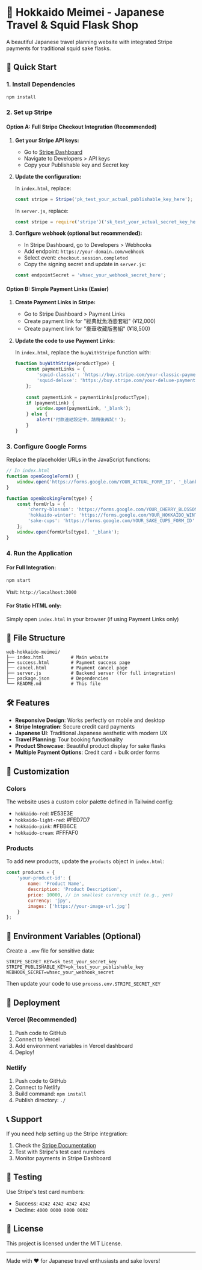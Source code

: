 # 🦑 Hokkaido Meimei - Japanese Travel & Squid Flask Shop

A beautiful Japanese travel planning website with integrated Stripe payments for traditional squid sake flasks.

## 🚀 Quick Start

### 1. Install Dependencies
```bash
npm install
```

### 2. Set up Stripe

#### Option A: Full Stripe Checkout Integration (Recommended)

1. **Get your Stripe API keys:**
   - Go to [Stripe Dashboard](https://dashboard.stripe.com/)
   - Navigate to Developers > API keys
   - Copy your Publishable key and Secret key

2. **Update the configuration:**
   
   In `index.html`, replace:
   ```javascript
   const stripe = Stripe('pk_test_your_actual_publishable_key_here');
   ```
   
   In `server.js`, replace:
   ```javascript
   const stripe = require('stripe')('sk_test_your_actual_secret_key_here');
   ```

3. **Configure webhook (optional but recommended):**
   - In Stripe Dashboard, go to Developers > Webhooks
   - Add endpoint: `https://your-domain.com/webhook`
   - Select event: `checkout.session.completed`
   - Copy the signing secret and update in `server.js`:
   ```javascript
   const endpointSecret = 'whsec_your_webhook_secret_here';
   ```

#### Option B: Simple Payment Links (Easier)

1. **Create Payment Links in Stripe:**
   - Go to Stripe Dashboard > Payment Links
   - Create payment link for "經典魷魚酒壺套組" (¥12,000)
   - Create payment link for "豪華收藏版套組" (¥18,500)

2. **Update the code to use Payment Links:**
   
   In `index.html`, replace the `buyWithStripe` function with:
   ```javascript
   function buyWithStripe(productType) {
       const paymentLinks = {
           'squid-classic': 'https://buy.stripe.com/your-classic-payment-link',
           'squid-deluxe': 'https://buy.stripe.com/your-deluxe-payment-link'
       };
       
       const paymentLink = paymentLinks[productType];
       if (paymentLink) {
           window.open(paymentLink, '_blank');
       } else {
           alert('付款連結設定中，請稍後再試！');
       }
   }
   ```

### 3. Configure Google Forms

Replace the placeholder URLs in the JavaScript functions:

```javascript
// In index.html
function openGoogleForm() {
    window.open('https://forms.google.com/YOUR_ACTUAL_FORM_ID', '_blank');
}

function openBookingForm(type) {
    const formUrls = {
        'cherry-blossom': 'https://forms.google.com/YOUR_CHERRY_BLOSSOM_FORM_ID',
        'hokkaido-winter': 'https://forms.google.com/YOUR_HOKKAIDO_WINTER_FORM_ID',
        'sake-cups': 'https://forms.google.com/YOUR_SAKE_CUPS_FORM_ID'
    };
    window.open(formUrls[type], '_blank');
}
```

### 4. Run the Application

#### For Full Integration:
```bash
npm start
```
Visit: `http://localhost:3000`

#### For Static HTML only:
Simply open `index.html` in your browser (if using Payment Links only)

## 📁 File Structure

```
web-hokkaido-meimei/
├── index.html          # Main website
├── success.html        # Payment success page
├── cancel.html         # Payment cancel page
├── server.js           # Backend server (for full integration)
├── package.json        # Dependencies
└── README.md           # This file
```

## 🛠️ Features

- **Responsive Design**: Works perfectly on mobile and desktop
- **Stripe Integration**: Secure credit card payments
- **Japanese UI**: Traditional Japanese aesthetic with modern UX
- **Travel Planning**: Tour booking functionality
- **Product Showcase**: Beautiful product display for sake flasks
- **Multiple Payment Options**: Credit card + bulk order forms

## 🎨 Customization

### Colors
The website uses a custom color palette defined in Tailwind config:
- `hokkaido-red`: #E53E3E
- `hokkaido-light-red`: #FED7D7
- `hokkaido-pink`: #FBB6CE
- `hokkaido-cream`: #FFFAF0

### Products
To add new products, update the `products` object in `index.html`:

```javascript
const products = {
    'your-product-id': {
        name: 'Product Name',
        description: 'Product Description',
        price: 10000, // in smallest currency unit (e.g., yen)
        currency: 'jpy',
        images: ['https://your-image-url.jpg']
    }
};
```

## 🔧 Environment Variables (Optional)

Create a `.env` file for sensitive data:

```
STRIPE_SECRET_KEY=sk_test_your_secret_key
STRIPE_PUBLISHABLE_KEY=pk_test_your_publishable_key
WEBHOOK_SECRET=whsec_your_webhook_secret
```

Then update your code to use `process.env.STRIPE_SECRET_KEY`

## 🚀 Deployment

### Vercel (Recommended)
1. Push code to GitHub
2. Connect to Vercel
3. Add environment variables in Vercel dashboard
4. Deploy!

### Netlify
1. Push code to GitHub
2. Connect to Netlify
3. Build command: `npm install`
4. Publish directory: `./`

## 📞 Support

If you need help setting up the Stripe integration:

1. Check the [Stripe Documentation](https://stripe.com/docs)
2. Test with Stripe's test card numbers
3. Monitor payments in Stripe Dashboard

## 🎯 Testing

Use Stripe's test card numbers:
- Success: `4242 4242 4242 4242`
- Decline: `4000 0000 0000 0002`

## 📝 License

This project is licensed under the MIT License.

---

Made with ❤️ for Japanese travel enthusiasts and sake lovers! 